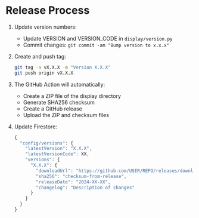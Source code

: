 # Release Process

1. Update version numbers:
   - Update VERSION and VERSION_CODE in `display/version.py`
   - Commit changes: `git commit -am "Bump version to x.x.x"`

2. Create and push tag:
   ```bash
   git tag -a vX.X.X -m "Version X.X.X"
   git push origin vX.X.X
   ```

3. The GitHub Action will automatically:
   - Create a ZIP file of the display directory
   - Generate SHA256 checksum
   - Create a GitHub release
   - Upload the ZIP and checksum files

4. Update Firestore:
   ```javascript
   {
     "config/versions": {
       "latestVersion": "X.X.X",
       "latestVersionCode": XX,
       "versions": {
         "X.X.X": {
           "downloadUrl": "https://github.com/USER/REPO/releases/download/vX.X.X/kiosk-vX.X.X.zip",
           "sha256": "checksum-from-release",
           "releaseDate": "2024-XX-XX",
           "changelog": "Description of changes"
         }
       }
     }
   }
   ```